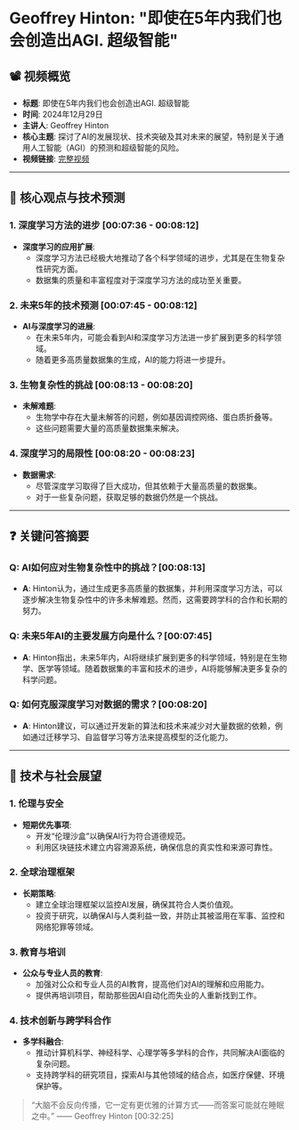 # Geoffrey Hinton: "即使在5年内我们也会创造出AGI. 超级智能"

## 📽️ 视频概览
- **标题**: 即使在5年内我们也会创造出AGI. 超级智能  
- **时间**: 2024年12月29日  
- **主讲人**: Geoffrey Hinton  
- **核心主题**: 探讨了AI的发展现状、技术突破及其对未来的展望，特别是关于通用人工智能（AGI）的预测和超级智能的风险。  
- **视频链接**: [完整视频](https://www.youtube.com/watch?v=515TAgpJrYc)  

---

## 🎯 核心观点与技术预测

### 1. **深度学习方法的进步** [00:07:36 - 00:08:12]
- **深度学习的应用扩展**:
  - 深度学习方法已经极大地推动了各个科学领域的进步，尤其是在生物复杂性研究方面。
  - 数据集的质量和丰富程度对于深度学习方法的成功至关重要。

### 2. **未来5年的技术预测** [00:07:45 - 00:08:12]
- **AI与深度学习的进展**:
  - 在未来5年内，可能会看到AI和深度学习方法进一步扩展到更多的科学领域。
  - 随着更多高质量数据集的生成，AI的能力将进一步提升。

### 3. **生物复杂性的挑战** [00:08:13 - 00:08:20]
- **未解难题**:
  - 生物学中存在大量未解答的问题，例如基因调控网络、蛋白质折叠等。
  - 这些问题需要大量的高质量数据集来解决。

### 4. **深度学习的局限性** [00:08:20 - 00:08:23]
- **数据需求**:
  - 尽管深度学习取得了巨大成功，但其依赖于大量高质量的数据集。
  - 对于一些复杂问题，获取足够的数据仍然是一个挑战。

---

## ❓ 关键问答摘要

### Q: AI如何应对生物复杂性中的挑战？[00:08:13]
- **A**: Hinton认为，通过生成更多高质量的数据集，并利用深度学习方法，可以逐步解决生物复杂性中的许多未解难题。然而，这需要跨学科的合作和长期的努力。

### Q: 未来5年AI的主要发展方向是什么？[00:07:45]
- **A**: Hinton指出，未来5年内，AI将继续扩展到更多的科学领域，特别是在生物学、医学等领域。随着数据集的丰富和技术的进步，AI将能够解决更多复杂的科学问题。

### Q: 如何克服深度学习对数据的需求？[00:08:20]
- **A**: Hinton建议，可以通过开发新的算法和技术来减少对大量数据的依赖，例如通过迁移学习、自监督学习等方法来提高模型的泛化能力。

---

## 🔮 技术与社会展望

### 1. **伦理与安全**
- **短期优先事项**:
  - 开发“伦理沙盒”以确保AI行为符合道德规范。
  - 利用区块链技术建立内容溯源系统，确保信息的真实性和来源可靠性。

### 2. **全球治理框架**
- **长期策略**:
  - 建立全球治理框架以监控AI发展，确保其符合人类价值观。
  - 投资于研究，以确保AI与人类利益一致，并防止其被滥用在军事、监控和网络犯罪等领域。

### 3. **教育与培训**
- **公众与专业人员的教育**:
  - 加强对公众和专业人员的AI教育，提高他们对AI的理解和应用能力。
  - 提供再培训项目，帮助那些因AI自动化而失业的人重新找到工作。

### 4. **技术创新与跨学科合作**
- **多学科融合**:
  - 推动计算机科学、神经科学、心理学等多学科的合作，共同解决AI面临的复杂问题。
  - 支持跨学科的研究项目，探索AI与其他领域的结合点，如医疗保健、环境保护等。

> “大脑不会反向传播，它一定有更优雅的计算方式——而答案可能就在睡眠之中。” —— Geoffrey Hinton [00:32:25]
